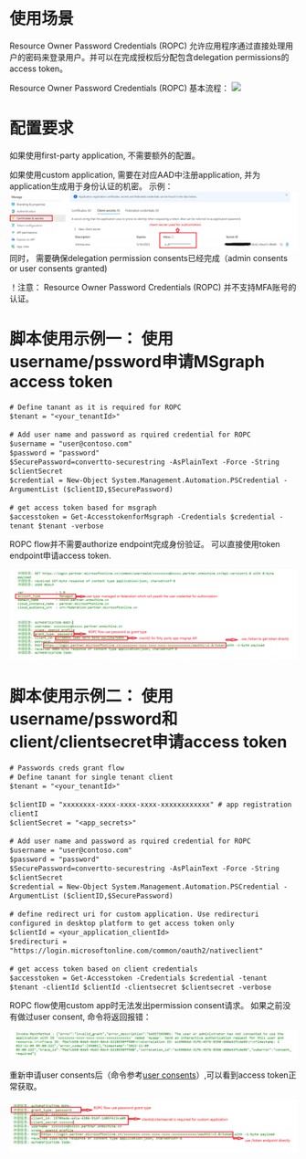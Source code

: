 # 使用场景

Resource Owner Password Credentials (ROPC) 允许应用程序通过直接处理用户的密码来登录用户。并可以在完成授权后分配包含delegation permissions的access token。

Resource Owner Password Credentials (ROPC)  基本流程： 
![](https://learn.microsoft.com/zh-cn/azure/active-directory/develop/media/v2-oauth2-ropc/v2-oauth-ropc.svg)

# 配置要求

如果使用first-party application, 不需要额外的配置。

如果使用custom application, 需要在对应AAD中注册application, 并为application生成用于身份认证的机密。
示例：
![](./clientcreds1.png)
同时， 需要确保delegation permission consents已经完成（admin consents or user consents granted)

！注意： Resource Owner Password Credentials (ROPC) 并不支持MFA账号的认证。  


# 脚本使用示例一： 使用username/pssword申请MSgraph access token 

	# Define tanant as it is required for ROPC
	$tenant = "<your_tenantId>"

	# Add user name and password as rquired credential for ROPC
	$username = "user@contoso.com" 
	$password = "password"
	$SecurePassword=convertto-securestring -AsPlainText -Force -String $clientSecret
	$credential = New-Object System.Management.Automation.PSCredential -ArgumentList ($clientID,$SecurePassword)
	
	# get access token based for msgraph
	$accesstoken = Get-AccesstokenforMsgraph -Credentials $credential -tenant $tenant -verbose

ROPC flow并不需要authorize endpoint完成身份验证。 可以直接使用token endpoint申请access token. 

![](./password1.png)

# 脚本使用示例二： 使用username/pssword和client/clientsecret申请access token 

	# Passwords creds grant flow 
	# Define tanant for single tenant client
	$tenant = "<your_tenantId>"
	
	$clientID = "xxxxxxxx-xxxx-xxxx-xxxx-xxxxxxxxxxxx" # app registration clientI
	$clientSecret = "<app_secrets>"

	# Add user name and password as rquired credential for ROPC
	$username = "user@contoso.com" 
	$password = "password"
	$SecurePassword=convertto-securestring -AsPlainText -Force -String $clientSecret
	$credential = New-Object System.Management.Automation.PSCredential -ArgumentList ($clientID,$SecurePassword)
	
	# define redirect uri for custom application. Use redirecturi configured in desktop platform to get access token only
	$clientId = <your_application_clientId>
	$redirecturi = "https://login.microsoftonline.com/common/oauth2/nativeclient"
	
	# get access token based on client credentials
	$accesstoken = Get-Accesstoken -Credentials $credential -tenant $tenant -clientId $clientId -clientsecret $clientsecret -verbose


ROPC flow使用custom app时无法发出permission consent请求。 如果之前没有做过user consent, 命令将返回报错：
	
![](./password2.png)

重新申请user consents后（命令参考[user consents](./doc/userconents.md)）,可以看到access token正常获取。

![](./password3.png)


